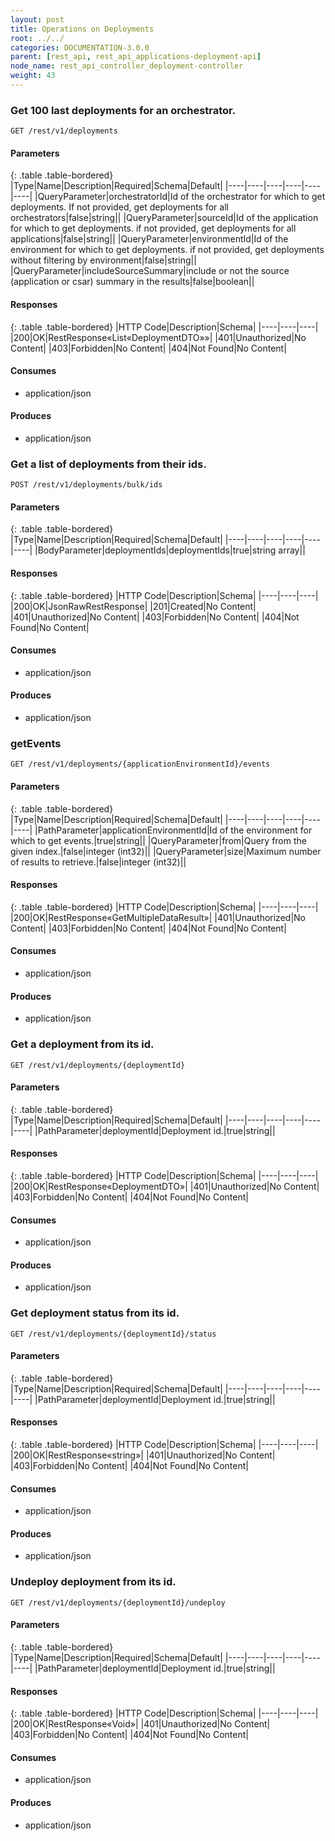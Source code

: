 ```yaml
---
layout: post
title: Operations on Deployments
root: ../../
categories: DOCUMENTATION-3.0.0
parent: [rest_api, rest_api_applications-deployment-api]
node_name: rest_api_controller_deployment-controller
weight: 43
---
```


### Get 100 last deployments for an orchestrator.
```
GET /rest/v1/deployments
```

#### Parameters

{: .table .table-bordered}
|Type|Name|Description|Required|Schema|Default|
|----|----|----|----|----|----|
|QueryParameter|orchestratorId|Id of the orchestrator for which to get deployments. If not provided, get deployments for all orchestrators|false|string||
|QueryParameter|sourceId|Id of the application for which to get deployments. if not provided, get deployments for all applications|false|string||
|QueryParameter|environmentId|Id of the environment for which to get deployments. if not provided, get deployments without filtering by environment|false|string||
|QueryParameter|includeSourceSummary|include or not the source (application or csar) summary in the results|false|boolean||


#### Responses

{: .table .table-bordered}
|HTTP Code|Description|Schema|
|----|----|----|
|200|OK|RestResponse«List«DeploymentDTO»»|
|401|Unauthorized|No Content|
|403|Forbidden|No Content|
|404|Not Found|No Content|


#### Consumes

* application/json

#### Produces

* application/json

### Get a list of deployments from their ids.
```
POST /rest/v1/deployments/bulk/ids
```

#### Parameters

{: .table .table-bordered}
|Type|Name|Description|Required|Schema|Default|
|----|----|----|----|----|----|
|BodyParameter|deploymentIds|deploymentIds|true|string array||


#### Responses

{: .table .table-bordered}
|HTTP Code|Description|Schema|
|----|----|----|
|200|OK|JsonRawRestResponse|
|201|Created|No Content|
|401|Unauthorized|No Content|
|403|Forbidden|No Content|
|404|Not Found|No Content|


#### Consumes

* application/json

#### Produces

* application/json

### getEvents
```
GET /rest/v1/deployments/{applicationEnvironmentId}/events
```

#### Parameters

{: .table .table-bordered}
|Type|Name|Description|Required|Schema|Default|
|----|----|----|----|----|----|
|PathParameter|applicationEnvironmentId|Id of the environment for which to get events.|true|string||
|QueryParameter|from|Query from the given index.|false|integer (int32)||
|QueryParameter|size|Maximum number of results to retrieve.|false|integer (int32)||


#### Responses

{: .table .table-bordered}
|HTTP Code|Description|Schema|
|----|----|----|
|200|OK|RestResponse«GetMultipleDataResult»|
|401|Unauthorized|No Content|
|403|Forbidden|No Content|
|404|Not Found|No Content|


#### Consumes

* application/json

#### Produces

* application/json

### Get a deployment from its id.
```
GET /rest/v1/deployments/{deploymentId}
```

#### Parameters

{: .table .table-bordered}
|Type|Name|Description|Required|Schema|Default|
|----|----|----|----|----|----|
|PathParameter|deploymentId|Deployment id.|true|string||


#### Responses

{: .table .table-bordered}
|HTTP Code|Description|Schema|
|----|----|----|
|200|OK|RestResponse«DeploymentDTO»|
|401|Unauthorized|No Content|
|403|Forbidden|No Content|
|404|Not Found|No Content|


#### Consumes

* application/json

#### Produces

* application/json

### Get deployment status from its id.
```
GET /rest/v1/deployments/{deploymentId}/status
```

#### Parameters

{: .table .table-bordered}
|Type|Name|Description|Required|Schema|Default|
|----|----|----|----|----|----|
|PathParameter|deploymentId|Deployment id.|true|string||


#### Responses

{: .table .table-bordered}
|HTTP Code|Description|Schema|
|----|----|----|
|200|OK|RestResponse«string»|
|401|Unauthorized|No Content|
|403|Forbidden|No Content|
|404|Not Found|No Content|


#### Consumes

* application/json

#### Produces

* application/json

### Undeploy deployment from its id.
```
GET /rest/v1/deployments/{deploymentId}/undeploy
```

#### Parameters

{: .table .table-bordered}
|Type|Name|Description|Required|Schema|Default|
|----|----|----|----|----|----|
|PathParameter|deploymentId|Deployment id.|true|string||


#### Responses

{: .table .table-bordered}
|HTTP Code|Description|Schema|
|----|----|----|
|200|OK|RestResponse«Void»|
|401|Unauthorized|No Content|
|403|Forbidden|No Content|
|404|Not Found|No Content|


#### Consumes

* application/json

#### Produces

* application/json

